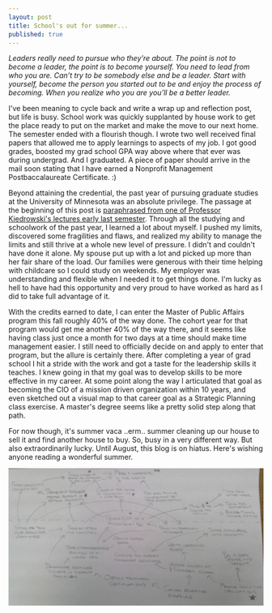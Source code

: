```yaml
---
layout: post
title: School's out for summer...
published: true
---
```


_Leaders really need to pursue who they’re about. The point is not to become a leader, the point is to become yourself. You need to lead from who you are. Can’t try to be somebody else and be a leader. Start with yourself, become the person you started out to be and enjoy the process of becoming. When you realize who you are you’ll be a better leader._

I've been meaning to cycle back and write a wrap up and reflection post, but life is busy. School work was quickly supplanted by house work to get the place ready to put on the market and make the move to our next home. The semester ended with a flourish though. I wrote two well received final papers that allowed me to apply learnings to aspects of my job. I got good grades, boosted my grad school GPA way above where that ever was during undergrad. And I graduated. A piece of paper should arrive in the mail soon stating that I have earned a Nonprofit Management Postbaccalaureate Certificate. :) 

Beyond attaining the credential, the past year of pursuing graduate studies at the University of Minnesota was an absolute privilege. The passage at the beginning of this post is [paraphrased from one of Professor Kiedrowski's lectures early last semester](/class-notes-wk3-f17/#notes-from-strategic-human-resources-management). Through all the studying and schoolwork of the past year, I learned a lot about myself. I pushed my limits, discovered some fragilities and flaws, and realized my ability to manage the limits and still thrive at a whole new level of pressure. I didn't and couldn't have done it alone. My spouse put up with a lot and picked up more than her fair share of the load. Our families were generous with their time helping with childcare so I could study on weekends. My employer was understanding and flexible when I needed it to get things done. I'm lucky as hell to have had this opportunity and very proud to have worked as hard as I did to take full advantage of it.

With the credits earned to date, I can enter the Master of Public Affairs program this fall roughly 40% of the way done. The cohort year for that program would get me another 40% of the way there, and it seems like having class just once a month for two days at a time should make time management easier. I still need to officially decide on and apply to enter that program, but the allure is certainly there. After completing a year of grad school I hit a stride with the work and got a taste for the leadership skills it teaches. I knew going in that my goal was to develop skills to be more effective in my career. At some point along the way I articulated that goal as becoming the CIO of a mission driven organization within 10 years, and even sketched out a visual map to that career goal as a Strategic Planning class exercise. A master's degree seems like a pretty solid step along that path.

For now though, it's summer vaca ..erm.. summer cleaning up our house to sell it and find another house to buy. So, busy in a very different way. But also extraordinarily lucky. Until August, this blog is on hiatus. Here's wishing anyone reading a wonderful summer.

<img src="/images/visual-map-jason-career-goal.png">
